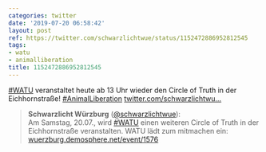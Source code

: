 ```yaml
---
categories: twitter
date: '2019-07-20 06:58:42'
layout: post
ref: https://twitter.com/schwarzlichtwue/status/1152472886952812545
tags:
- watu
- animalliberation
title: 1152472886952812545
---
```

[#WATU](/t/watu) veranstaltet heute ab 13 Uhr wieder den Circle of Truth in der Eichhornstraße! [#AnimalLiberation](/t/animalliberation) [twitter.com/schwarzlichtwu…](https://twitter.com/schwarzlichtwue/status/1147590185330323457)
> <b>Schwarzlicht Würzburg</b> ([@schwarzlichtwue](https://twitter.com/schwarzlichtwue)):  
>Am Samstag, 20.07., wird [#WATU](/t/watu) einen weiteren Circle of Truth in der Eichhornstraße veranstalten. WATU lädt zum mitmachen ein: [wuerzburg.demosphere.net/event/1576](https://wuerzburg.demosphere.net/event/1576)  

